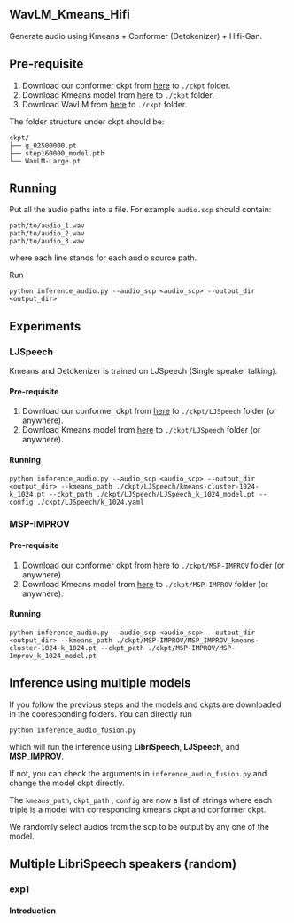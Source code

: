 ## WavLM_Kmeans_Hifi

Generate audio using Kmeans + Conformer (Detokenizer) + Hifi-Gan.

## Pre-requisite

1. Download our conformer ckpt from [here](https://drive.google.com/file/d/1a3LbfVxURgcy7oM3K-IZzQ_Gz6-W_msL/view?usp=sharing) to `./ckpt` folder.
2. Download Kmeans model from [here](https://drive.google.com/file/d/1ckxOx5MVxuHB_6qeEJo1Ae_c-8wZEgY5/view?usp=sharing) to `./ckpt` folder.
3. Download WavLM from [here](https://drive.google.com/file/d/12-cB34qCTvByWT-QtOcZaqwwO21FLSqU/view) to `./ckpt` folder.

The folder structure under ckpt should be:
```
ckpt/
├── g_02500000.pt
├── step160000_model.pth
└── WavLM-Large.pt
```

## Running

Put all the audio paths into a file. For example `audio.scp` should contain:
```
path/to/audio_1.wav
path/to/audio_2.wav
path/to/audio_3.wav
```
where each line stands for each audio source path.

Run

```shell
python inference_audio.py --audio_scp <audio_scp> --output_dir <output_dir> 
```


## Experiments

### LJSpeech

Kmeans and Detokenizer is trained on LJSpeech (Single speaker talking).

#### Pre-requisite

1. Download our conformer ckpt from [here](https://drive.google.com/file/d/1FRS-iKEbtwnRy9Ihyc1VGoM-j7JAFXdP/view?usp=sharing) to `./ckpt/LJSpeech` folder (or anywhere).
2. Download Kmeans model from [here](https://drive.google.com/file/d/1laO1yI35VTqxmfgv2opWqj2FMiJlwL3L/view?usp=sharing) to `./ckpt/LJSpeech` folder (or anywhere).

#### Running

```shell
python inference_audio.py --audio_scp <audio_scp> --output_dir <output_dir> --kmeans_path ./ckpt/LJSpeech/kmeans-cluster-1024-k_1024.pt --ckpt_path ./ckpt/LJSpeech/LJSpeech_k_1024_model.pt --config ./ckpt/LJSpeech/k_1024.yaml
```


### MSP-IMPROV

#### Pre-requisite

1. Download our conformer ckpt from [here](https://drive.google.com/file/d/1G_sD2-UkvzezsqGHLzc-H6Kirx489iR_/view?usp=sharing) to `./ckpt/MSP-IMPROV` folder (or anywhere).
2. Download Kmeans model from [here](https://drive.google.com/file/d/1UYdbNz0aquUsQWqLERbRxylz3C7XVODU/view?usp=sharing) to `./ckpt/MSP-IMPROV` folder (or anywhere).

#### Running

```shell
python inference_audio.py --audio_scp <audio_scp> --output_dir <output_dir> --kmeans_path ./ckpt/MSP-IMPROV/MSP_IMPROV_kmeans-cluster-1024-k_1024.pt --ckpt_path ./ckpt/MSP-IMPROV/MSP-Improv_k_1024_model.pt
```

## Inference using multiple models

If you follow the previous steps and the models and ckpts are downloaded
in the cooresponding folders. You can directly run

```shell
python inference_audio_fusion.py 
```

which will run the inference using __LibriSpeech__, __LJSpeech__, and __MSP_IMPROV__. 

If not, you can check the arguments in `inference_audio_fusion.py` and 
change the model ckpt directly. 

The `kmeans_path`, `ckpt_path` , `config`
are now a list of strings where each triple is a model with corresponding
kmeans ckpt and conformer ckpt. 

We randomly select audios from the scp to be output by any one of the model.


## Multiple LibriSpeech speakers (random)

### exp1 

#### Introduction

